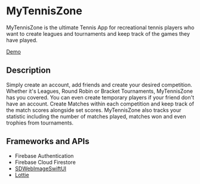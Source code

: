 # MyTennisZone

MyTennisZone is the ultimate Tennis App for recreational tennis players who want to create leagues and tournaments and keep track of the games they have played.

[Demo](https://www.armanattar.com/MyTennisZone)

## Description

Simply create an account, add friends and create your desired competition. Whether it's Leagues, Round Robin or Bracket Tournaments, MyTennisZone has you covered. You can even create temporary players if your friend don't have an account.
Create Matches within each competition and keep track of the match scores alongside set scores. MyTennisZone also tracks your statistic including the number of matches played, matches won and even trophies from tournaments.

## Frameworks and APIs

* Firebase Authentication
* Firebase Cloud Firestore
* [SDWebImageSwiftUI](https://github.com/SDWebImage/SDWebImageSwiftUI)
* [Lottie](https://github.com/airbnb/lottie-ios)
